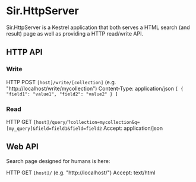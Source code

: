 # Sir.HttpServer

Sir.HttpServer is a Kestrel application that both serves a HTML search (and result) page as well as providing a HTTP read/write API.

## HTTP API

### Write

HTTP POST `[host]/write/[collection]` (e.g. "http://localhost/write/mycollection")
Content-Type: application/json
`
[
	{
		"field1": "value1",
		"field2": "value2"
	}
]
`

### Read

HTTP GET `[host]/query/?collection=mycollection&q=[my_query]&field=field1&field=field2`
Accept: application/json

## Web API

Search page designed for humans is here:

HTTP GET `[host]/` (e.g. "http://localhost/")
Accept: text/html